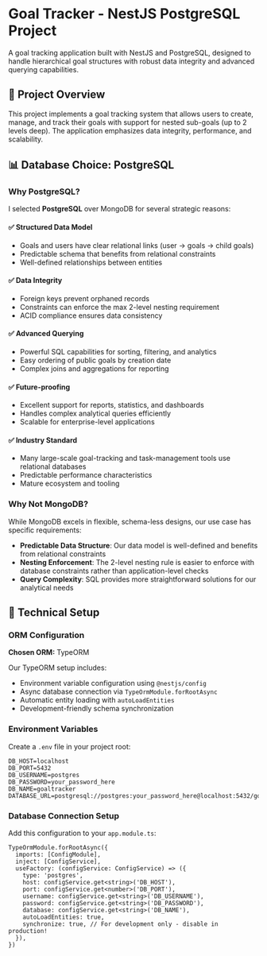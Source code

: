 # Goal Tracker - NestJS PostgreSQL Project

A goal tracking application built with NestJS and PostgreSQL, designed to handle hierarchical goal structures with robust data integrity and advanced querying capabilities.

## 🎯 Project Overview

This project implements a goal tracking system that allows users to create, manage, and track their goals with support for nested sub-goals (up to 2 levels deep). The application emphasizes data integrity, performance, and scalability.

## 📊 Database Choice: PostgreSQL

### Why PostgreSQL?

I selected **PostgreSQL** over MongoDB for several strategic reasons:

#### ✅ **Structured Data Model**
- Goals and users have clear relational links (user → goals → child goals)
- Predictable schema that benefits from relational constraints
- Well-defined relationships between entities

#### ✅ **Data Integrity**
- Foreign keys prevent orphaned records
- Constraints can enforce the max 2-level nesting requirement
- ACID compliance ensures data consistency

#### ✅ **Advanced Querying**
- Powerful SQL capabilities for sorting, filtering, and analytics
- Easy ordering of public goals by creation date
- Complex joins and aggregations for reporting

#### ✅ **Future-proofing**
- Excellent support for reports, statistics, and dashboards
- Handles complex analytical queries efficiently
- Scalable for enterprise-level applications

#### ✅ **Industry Standard**
- Many large-scale goal-tracking and task-management tools use relational databases
- Predictable performance characteristics
- Mature ecosystem and tooling

### Why Not MongoDB?

While MongoDB excels in flexible, schema-less designs, our use case has specific requirements:

- **Predictable Data Structure**: Our data model is well-defined and benefits from relational constraints
- **Nesting Enforcement**: The 2-level nesting rule is easier to enforce with database constraints rather than application-level checks
- **Query Complexity**: SQL provides more straightforward solutions for our analytical needs

## 🔧 Technical Setup

### ORM Configuration

**Chosen ORM:** TypeORM

Our TypeORM setup includes:
- Environment variable configuration using `@nestjs/config`
- Async database connection via `TypeOrmModule.forRootAsync`
- Automatic entity loading with `autoLoadEntities`
- Development-friendly schema synchronization

### Environment Variables

Create a `.env` file in your project root:

```
DB_HOST=localhost
DB_PORT=5432
DB_USERNAME=postgres
DB_PASSWORD=your_password_here
DB_NAME=goaltracker
DATABASE_URL=postgresql://postgres:your_password_here@localhost:5432/goaltracker
```

### Database Connection Setup

Add this configuration to your `app.module.ts`:

```
TypeOrmModule.forRootAsync({
  imports: [ConfigModule],
  inject: [ConfigService],
  useFactory: (configService: ConfigService) => ({
    type: 'postgres',
    host: configService.get<string>('DB_HOST'),
    port: configService.get<number>('DB_PORT'),
    username: configService.get<string>('DB_USERNAME'),
    password: configService.get<string>('DB_PASSWORD'),
    database: configService.get<string>('DB_NAME'),
    autoLoadEntities: true,
    synchronize: true, // For development only - disable in production!
  }),
})
```